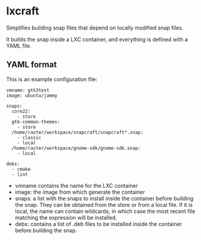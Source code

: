 # lxcraft

Simplifies building snap files that depend on locally modified snap files.

It builds the snap inside a LXC container, and everything is defined with
a YAML file.

## YAML format

This is an example configuration file:

    vmname: gtk3test
    image: ubuntu/jammy

    snaps:
      core22:
        - store
      gtk-common-themes:
        - store
      /home/raster/workspace/snapcraft/snapcraft*.snap:
        - classic
        - local
      /home/raster/workspace/gnome-sdk/gnome-sdk.snap:
        - local

    debs:
      - cmake
      - lint

* vmname contains the name for the LXC container
* image: the image from which generate the container
* snaps: a list with the snaps to install inside the container before
building the snap. They can be obtained from the store or from a
local file. If it is local, the name can contain wildcards, in
which case the most recent file matching the expression will be
installed.
* debs: contains a list of .deb files to be installed inside the
container before building the snap.
